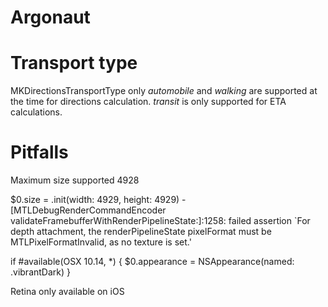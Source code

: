 # Argonaut
# Transport type
MKDirectionsTransportType
only _automobile_ and _walking_ are supported at the time for directions calculation. _transit_ is only supported for ETA calculations.

# Pitfalls
Maximum size supported 4928


$0.size = .init(width: 4929, height: 4929)
-[MTLDebugRenderCommandEncoder validateFramebufferWithRenderPipelineState:]:1258: failed assertion `For depth attachment, the renderPipelineState pixelFormat must be MTLPixelFormatInvalid, as no texture is set.'


if #available(OSX 10.14, *) {
                            $0.appearance = NSAppearance(named: .vibrantDark)
                        }



Retina only available on iOS
